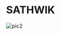 # SATHWIK
![pic2](https://user-images.githubusercontent.com/98533633/151532636-9c0faf1d-22ff-449d-b48b-f5edd885ab18.jpg)
